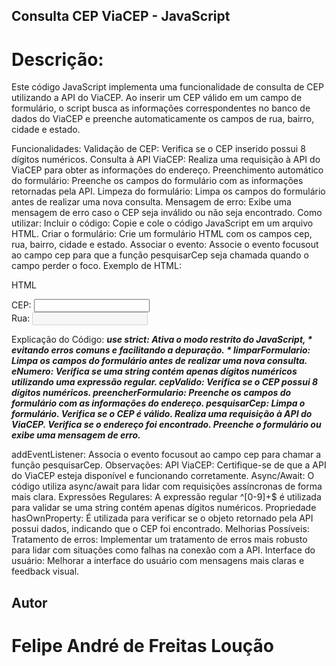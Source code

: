 ## Consulta CEP ViaCEP - JavaScript

# Descrição:
Este código JavaScript implementa uma funcionalidade de consulta de CEP utilizando a API do ViaCEP. Ao inserir um CEP válido em um campo de formulário, o script busca as informações correspondentes no banco de dados do ViaCEP e preenche automaticamente os campos de rua, bairro, cidade e estado.


Funcionalidades:
Validação de CEP: Verifica se o CEP inserido possui 8 dígitos numéricos.
Consulta à API ViaCEP: Realiza uma requisição à API do ViaCEP para obter as informações do endereço.
Preenchimento automático do formulário: Preenche os campos do formulário com as informações retornadas pela API.
Limpeza do formulário: Limpa os campos do formulário antes de realizar uma nova consulta.
Mensagem de erro: Exibe uma mensagem de erro caso o CEP seja inválido ou não seja encontrado.
Como utilizar:
Incluir o código: Copie e cole o código JavaScript em um arquivo HTML.
Criar o formulário: Crie um formulário HTML com os campos cep, rua, bairro, cidade e estado.
Associar o evento: Associe o evento focusout ao campo cep para que a função pesquisarCep seja chamada quando o campo perder o foco.
Exemplo de HTML:

HTML
<!DOCTYPE html>
<html>
<head>
    <title>Consulta CEP</title>
</head>
<body>
    <form>
        <label for="cep">CEP:</label>
        <input type="text" id="cep" name="cep">
        <br>
        <label for="rua">Rua:</label>
        <input type="text" id="rua" name="rua" disabled>
        <br>
        </form>
    <script src="seu_script.js"></script>
</body>
</html>


Explicação do Código:
***use strict: Ativa o modo restrito do JavaScript, * evitando erros comuns e facilitando a depuração. *
limparFormulario: Limpa os campos do formulário antes de realizar uma nova consulta.
eNumero: Verifica se uma string contém apenas dígitos numéricos utilizando uma expressão regular.
cepValido: Verifica se o CEP possui 8 dígitos numéricos.
preencherFormulario: Preenche os campos do formulário com as informações do endereço.
pesquisarCep:
Limpa o formulário.
Verifica se o CEP é válido.
Realiza uma requisição à API do ViaCEP.
Verifica se o endereço foi encontrado.
Preenche o formulário ou exibe uma mensagem de erro.***


addEventListener: Associa o evento focusout ao campo cep para chamar a função pesquisarCep.
Observações:
API ViaCEP: Certifique-se de que a API do ViaCEP esteja disponível e funcionando corretamente.
Async/Await: O código utiliza async/await para lidar com requisições assíncronas de forma mais clara.
Expressões Regulares: A expressão regular ^[0-9]+$ é utilizada para validar se uma string contém apenas dígitos numéricos.
Propriedade hasOwnProperty: É utilizada para verificar se o objeto retornado pela API possui dados, indicando que o CEP foi encontrado.
Melhorias Possíveis:
Tratamento de erros: Implementar um tratamento de erros mais robusto para lidar com situações como falhas na conexão com a API.
Interface do usuário: Melhorar a interface do usuário com mensagens mais claras e feedback visual.

## Autor
# Felipe André de Freitas Loução